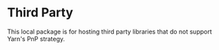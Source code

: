 # Third Party

This local package is for hosting third party libraries that do not support Yarn's PnP strategy.